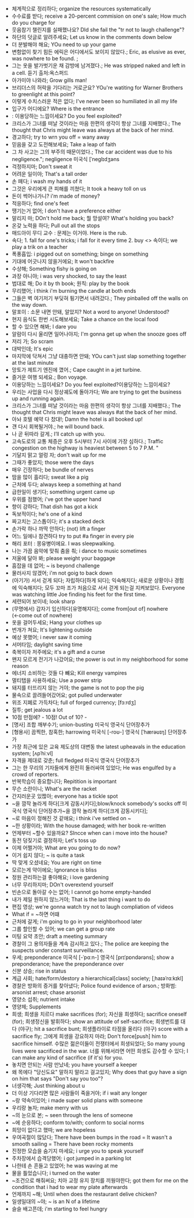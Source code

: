 * 체계적으로 정리하다; organize the resources systematically
* 수수료를 받다; receive a 20-percent commision on one's sale; How much do you charge for
* 웃음참기 챌린지를 실패했나요? DId she fail the "tr not to laugh challenge"?
* 하단의 덧글로 알려주세요; Let us know in the comments down below
* 더 분발해야 해요; YOu need to up your game
* 변함없이 찾기 힘든 에릭은 어디에서도 보이지 않았다.; Eric, as elusive as ever, was nowhere to be found. ; 
* 그는 옷을 발가벗기운 채 감방에 남겨졌다.; He was stripped naked and left in a cell. 듣기 출처:옥스퍼드
* 아가미야 나와라; Grow gills man!
* 브리더스의 허락을 기다리는 거로군요? YOu're watiting for Warner Brothers to greenlight at this point?
* 이렇게 수치스러운 적은 없다; I've never been so humiliated in all my life
* 입구가 어디에요? Where is the entrance
* : 이용당하는 느낌이세요? Do you feel exploited?
* 크리스가 그녀를 떠날 것이라는 마음 한편의 생각이 항상 그녀를 지배했다.; The thought that Chris might leave was always at the back of her mind. 
* 경고하다; try to wrn you off = wany away
* 믿음을 갖고 도전해보세요; Take a leap of faith
* 그 차 사고는 그의 부주의 때문이었다.; The car accident was due to his negligence."; negligence 미국식 [ˈneɡlɪdʒəns
* 걱정하지마; Don't sweat it
* 어려운 일이야; That's a tall order
* 손 뗴다; i wash my hands of it
* 그것은 우리에게 큰 피해를 끼쳤다; It took a heavy toll on us
* 돈이 썩어나가니? i'm made of money?
* 적응하다; find one's feet
* 땡기는거 없어; I don't have a preference either
* 말리지 마; DOn't hold me back; 뭘 망설여? What's holding you back?
* 온갖 노력을 하다; Pull out all the stops
* 매드아이 무디 교수 : 문제는 이거야. Here is the rub.
* 속다; 1. fall for one's tricks; i fall for it every time 2. buy <> 속이다; we play a trik on a teacher
* 폭풍흡입: i pigged out on something; binge on something
* 기대에 어긋나지 않을거에요; It won't backfire
* 수상해; Something fishy is going on
* 과장 아니야; i was very shocked, to say the least
* 법대로 해; Do it by th book; 원칙: play by the book
* 무리했어; i think i'm burning the candle at both ends
* 그들은 벽 여기저기 부딪혀 튕기면서 내려갔다.; They pinballed off the walls on the way down.
* 말포이 : 소문 내면 안돼, 알았지? Not a word to anyone! Understood?
* 현지 음식도 한번 시도해보세요; Take a chance on the local food
* 할 수 있으면 해봐; I dare you
* 알람이 다시 울리면 일어나야지; I'm gonna get up when the snooze goes off
* 저리 가; So scram
* 대박인데; It's epic
* 마지막에 닥쳐서 그냥 대충하면 안돼; YOu can't just slap something together at the last minute
* 망토가 제트기 엔진에 꼈어.; Cape caught in a jet turbine.
* 즐거운 여행 되세요.; Bon voyage.
* 이용당하는 느낌이세요? Do you feel exploited?이용당하는 느낌이세요? 
* 우리는 사업을 다시 정상궤도에 돌아가다; We are trying to get the business up and running again. 
* 크리스가 그녀를 떠날 것이라는 마음 한편의 생각이 항상 그녀를 지배했다.; The thought that Chris might leave was always #at the back of her mind. 
* 아놔 호텔 예약 다 찼대!; Damn the hotel is all booked up!
* 걘 다시 회복될거야.; he will bound back.
* 나 곧 뒤따라 갈게.; I’ll catch up with you. 
* 고속도로의 교통 체증은 오후 5시부터 7시 사이에 가장 심하다.; Traffic congestion on the highway is heaviest between 5 to 7 P.M. "
* 기달지 맑고 얼렁 자; don't wait up for me
* 그때가 좋았지; those were the days
* 매우 긴장하다; be bundle of nerves
* 땀을 많이 흘리다; sweat like a pig
* 근처에 두다; always keep a something at hand
* 급한일이 생기다; something urgent came up
* 우위를 점했어; i've got the upper hand
* 향이 강하다; That dish has got a kick
* 독보적이다; he's one of a kind
* 짜고치는 고스톱이다; it's a stacked deck
* 손가락 하나 까딱 안하다; (not) lift a finger
* 어느 일에나 참견하다 try to put #a finger in every pie
* 해리 포터 : 몽유병이에요. I was sleepwalking.
* 나는 가끔 음악에 맞춰 춤을 춰; i dance to music sometimes
* 저울에 달아 봐; please weight your baggage
* 흠잡을 데 없어; ~ is beyond challenge
* 물러사지 않겠어; i'm not goig to back down
* (아기가) 서서 걷게 되다; 자립하다[하게 되다]; 익숙해지다; 새로운 상황이나 경험에 익숙해지다; 
  모두 꼬마 조가 처음으로 서서 걷게 되는걸 지켜보았다. Everyone was watching little Joe finding his feet for the first time. 
* 세련되어 보이네; look sharp
* (무명에서) 갑자기 입신하다[유명해지다]; come from[out of] nowhere (←come out of nowhere) 
* 옷을 걸어두세요; Hang your clothes up
* 번개가 쳐요; It's lightening outside
* 예상 못했어; i never saw it coming
* 서머타임; daylight saving time
* 축복이자 저주에요; it's a gift and a curse
* 왠지 모르게 전기가 나갔어요; the power is out in my neighborhood for some reason
* 에너지 소비하는 것들 다 뺴요; Kill energy vampires
* 멀티탭을 사용하세요; Use a power strip
* 돼지를 터뜨리지 않는 거야; the game is not to pop the pig
* 물속으로 끌려들어갔어요; got pulled underwater
* 위조 지폐로 가득차다; full of forged currency; [fɔːrdʒ] 
* 질투; get jealous a lot
* 10점 만점에? - 10점! Out of 10? -
* [명사] 조합 깨부수기; union-busting 미국식  영국식   단어장추가
* [형용사] 끔찍한, 참혹한; harrowing 미국식 [-roʊ-]  영국식 [ˈhærəʊɪŋ]   단어장추가
* 가장 최근에 있은 교육 제도상의 대변동 the latest upheavals in the education system; [ʌpˈhiːvl]
* 자격을 제대로 갖춘; full fledged 미국식  영국식   단어장추가
* 그는 한 무리의 기자들에게 완전히 둘러싸여 있었다; He was engulfed by a crowd of reporters. 
* 반복학습이 중요합니다; Repitition is important
* 무슨 소란이니; What's are the racket
* 간지러운곳 있짢아; everyone has a tickle spot
* ~을 깜작 놀라게 하다[크게 감동시키다];blow/knock somebody's socks off 미국식  영국식   단어장추가~을 깜작 놀라게 하다[크게 감동시키다];
* ~로 마음이 정해진 것 같애요; i think i've settled on ~
* ~한 상황이라; With the house damaged; with her book re-written
* 언제부터 ~할수 있을까요? SIncce when can i move into the house?
* 동전 덩짖기로 결정하자; Let's toss up
* 이제 어쩔거야; What are you going to do now?
* 이거 쉽지 않다; ~ is quite a task
* 딱 맞게 오셨네요; You are right on time
* 모르는게 약이에요; Ignorance is bliss
* 정원 관리하는걸 좋아해요; i love gardening
* 너무 무리하지마; DOn't overextend yourself
* 빈손으로 돌아갈 수는 없어; I cannot go home empty-handed
* 내가 제일 원하지 않느거야; That is the last thing i want to do
* 편집 영상; we're gonna watch try not to laugh compliation of videos
* What if = ~하면 어떄
* 근처에 갈게; i'm going to go in your neighborhood later
* 그룹 할인할 수 있어; we can get a group rate
* 미팅 요약 초안; draft a meeting summary
* 경찰이 그 용의자들을 계속 감시하고 있다.; The police are keeping the suspects under constant surveillance. 
* 우세; preponderance 미국식 [-ˈpɑːn-]  영국식 [prɪˈpɒndərəns]; show a preponderance; have the preponderance over 
* 신분 상승; rise in status
* 계급 사회; hate/form/destory a hierarchical[class] society; [ˌhaɪəˈrɑːkɪkl]
* 경찰은 방화의 증거를 찾아냈다; Police found evidence of arson.; 방화범: arsonist arrest; chase arsonist
* 영양소 섭취; nutrient intake 
* 영양제; Supplements
* 희생; 희생을 치르다
  make sacrifices (for); 자신을 희생하다; sacrifice oneself (for); 희생정신을 발휘하다; show an attitude of self-sacrifice; 희생번트를 대다 (야구); hit a sacrifice bunt; 희생플라이로 타점을 올리다 (야구)
score with a sacrifice fly; 그에게 희생을 강요하지 마라; Don't force[push] him to sacrifice himself. 
수많은 젊은이들이 전쟁터에서 희생되었다; So many young lives were sacrificed in the war. 
너를 위해서라면 어떤 희생도 감수할 수 있다; I can make any kind of sacrifice (if it's) for you. 
* 놓치면 안되는 사람 만났네; you have yourself a keeper
* 왜 목에다 "당신도요" 말하지 말라고 걸고있지;  Why does that guy have a sign on him that says "Don't say you too"?
* 너생각해; Just thinking about u
* 더 이상 기다리면 많은 사람들이 죽을거야; if i wait any longer
* ~랑 약속이있어; i made super solid plans with someone
* 우리랑 놀자; make merry with us
* ~의 눈으로 본; ~ seen through the lens of someone
* ~에 순응하다; conform to/with; conform to social norms
* 희망이 없다고 했따; we are hopeless
* 우여곡절이 많닸다; 	There have been bumps in the road = It wasn't a smooth sailing = There have been rocky moments 
* 진정한 모습을 숨기지 마세요; i urge you to speak yourself
* 주차장에서 습격당했어; i got jumped in a parking lot
* 나한테 손 흔들고 있었어; he was waving at me
* 물을 틀었습니다; i turned on the water
* ~조건으로 해줘써요; 치아 교정 유지 장치를 끼웡야한다; got them for me on the condition that i had to wear my plate afterwards
* 언제까지 ~해; Until when does the restaurant delive chicken?
* 일생일대의 ~야; ~ is an N of a lifetime
* 슬슬 배고픈데; i'm starting to feel hungry